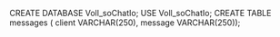 CREATE DATABASE Voll_soChatIo;
USE Voll_soChatIo;
CREATE TABLE messages ( client VARCHAR(250), message VARCHAR(250));
